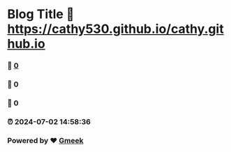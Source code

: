 # Blog Title :link: https://cathy530.github.io/cathy.github.io 
### :page_facing_up: [0](https://cathy530.github.io/cathy.github.io/tag.html) 
### :speech_balloon: 0 
### :hibiscus: 0 
### :alarm_clock: 2024-07-02 14:58:36 
### Powered by :heart: [Gmeek](https://github.com/Meekdai/Gmeek)

